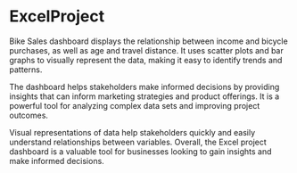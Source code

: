 # ExcelProject
Bike Sales dashboard displays the relationship between income and bicycle purchases, as well as age and travel distance. It uses scatter plots and bar graphs to visually represent the data, making it easy to identify trends and patterns.

The dashboard helps stakeholders make informed decisions by providing insights that can inform marketing strategies and product offerings. It is a powerful tool for analyzing complex data sets and improving project outcomes.

Visual representations of data help stakeholders quickly and easily understand relationships between variables. Overall, the Excel project dashboard is a valuable tool for businesses looking to gain insights and make informed decisions.
